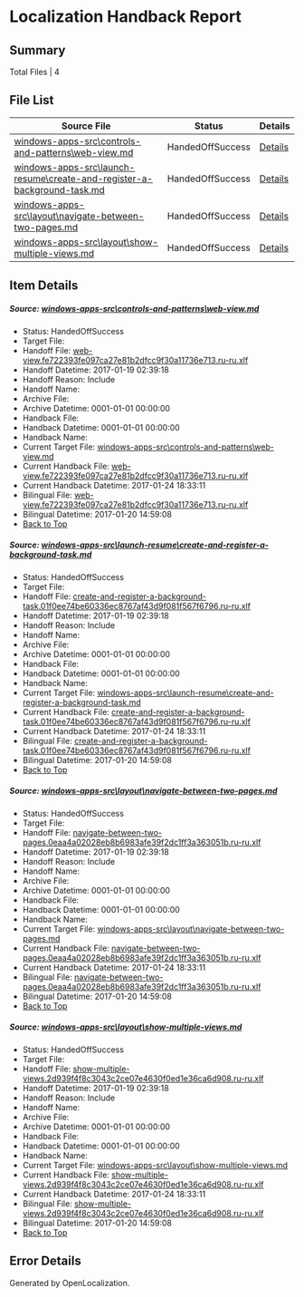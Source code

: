 # <a name='report-top'></a> Localization Handback Report

## Summary
 Total Files | 4

## File List
 Source File | Status | Details 
 ----------- | ------ | ------- 
 [windows-apps-src\controls-and-patterns\web-view.md](https://cpubwin.visualstudio.com/windows-uwp/_git/windows-uwp/commit/3c073879ab847a3e1af454e0c1550d8af0f78b3e?path=windows-apps-src%2Fcontrols-and-patterns%2Fweb-view.md&_a=contents) | HandedOffSuccess | [Details](#fc26bef8f9d94c7af78689e9c7ab0ef1d2f06caa2283)
 [windows-apps-src\launch-resume\create-and-register-a-background-task.md](https://cpubwin.visualstudio.com/windows-uwp/_git/windows-uwp/commit/3c073879ab847a3e1af454e0c1550d8af0f78b3e?path=windows-apps-src%2Flaunch-resume%2Fcreate-and-register-a-background-task.md&_a=contents) | HandedOffSuccess | [Details](#a229b50185179071182e4ba647e05cca956e99673832)
 [windows-apps-src\layout\navigate-between-two-pages.md](https://cpubwin.visualstudio.com/windows-uwp/_git/windows-uwp/commit/3c073879ab847a3e1af454e0c1550d8af0f78b3e?path=windows-apps-src%2Flayout%2Fnavigate-between-two-pages.md&_a=contents) | HandedOffSuccess | [Details](#2a39ee9764e3ae864ddeb3233f1da3eca2e9d7c64152)
 [windows-apps-src\layout\show-multiple-views.md](https://cpubwin.visualstudio.com/windows-uwp/_git/windows-uwp/commit/3c073879ab847a3e1af454e0c1550d8af0f78b3e?path=windows-apps-src%2Flayout%2Fshow-multiple-views.md&_a=contents) | HandedOffSuccess | [Details](#bd41bb4b4415ceddf1cad41ff94e71c2201e3b7b4157)

## Item Details
##### <a name='fc26bef8f9d94c7af78689e9c7ab0ef1d2f06caa2283'></a> Source: [windows-apps-src\controls-and-patterns\web-view.md](https://cpubwin.visualstudio.com/windows-uwp/_git/windows-uwp/commit/3c073879ab847a3e1af454e0c1550d8af0f78b3e?path=windows-apps-src%2Fcontrols-and-patterns%2Fweb-view.md&_a=contents)
* Status: HandedOffSuccess
* Target File: 
* Handoff File: [web-view.fe722393fe097ca27e81b2dfcc9f30a11736e713.ru-ru.xlf](https://cpubwin.visualstudio.com/windows-uwp/_git/WDCLib.handoff/commit/a7682bac716e655b2c5d9d801d229ca236d08211?path=ol-handoff%2Fcpubwin%2Fwindows-uwp.ru-ru%2Fmaster%2Fweb-view.fe722393fe097ca27e81b2dfcc9f30a11736e713.ru-ru.xlf&_a=contents)
* Handoff Datetime: 2017-01-19 02:39:18
* Handoff Reason: Include
* Handoff Name: 
* Archive File: 
* Archive Datetime: 0001-01-01 00:00:00
* Handback File: 
* Handback Datetime: 0001-01-01 00:00:00
* Handback Name: 
* Current Target File: [windows-apps-src\controls-and-patterns\web-view.md](https://cpubwin.visualstudio.com/windows-uwp/_git/windows-uwp.ru-ru/commit/25fb146e5129423e590f842a62343fde84383fd3?path=windows-apps-src%2Fcontrols-and-patterns%2Fweb-view.md&_a=contents)
* Current Handback File: [web-view.fe722393fe097ca27e81b2dfcc9f30a11736e713.ru-ru.xlf](https://cpubwin.visualstudio.com/windows-uwp/_git/WDCLib.handback/commit/1cd204a3af67f6ce1de6dac0094e6ef0822d9633?path=ol-handback%2Fcpubwin%2Fwindows-uwp.ru-ru%2Fmaster%2Fweb-view.fe722393fe097ca27e81b2dfcc9f30a11736e713.ru-ru.xlf&_a=contents)
* Current Handback Datetime: 2017-01-24 18:33:11
* Bilingual File: [web-view.fe722393fe097ca27e81b2dfcc9f30a11736e713.ru-ru.xlf](https://cpubwin.visualstudio.com/windows-uwp/_git/WDCLib.handback/commit/9c754f24cd1c17b245df73d43e1742b4088fb6ce?path=ol-handback%2Fcpubwin%2Fwindows-uwp.ru-ru%2Fmaster%2Fweb-view.fe722393fe097ca27e81b2dfcc9f30a11736e713.ru-ru.xlf&_a=contents)
* Bilingual Datetime: 2017-01-20 14:59:08
* [Back to Top](#report-top)

##### <a name='a229b50185179071182e4ba647e05cca956e99673832'></a> Source: [windows-apps-src\launch-resume\create-and-register-a-background-task.md](https://cpubwin.visualstudio.com/windows-uwp/_git/windows-uwp/commit/3c073879ab847a3e1af454e0c1550d8af0f78b3e?path=windows-apps-src%2Flaunch-resume%2Fcreate-and-register-a-background-task.md&_a=contents)
* Status: HandedOffSuccess
* Target File: 
* Handoff File: [create-and-register-a-background-task.01f0ee74be60336ec8767af43d9f081f567f6796.ru-ru.xlf](https://cpubwin.visualstudio.com/windows-uwp/_git/WDCLib.handoff/commit/a7682bac716e655b2c5d9d801d229ca236d08211?path=ol-handoff%2Fcpubwin%2Fwindows-uwp.ru-ru%2Fmaster%2Fcreate-and-register-a-background-task.01f0ee74be60336ec8767af43d9f081f567f6796.ru-ru.xlf&_a=contents)
* Handoff Datetime: 2017-01-19 02:39:18
* Handoff Reason: Include
* Handoff Name: 
* Archive File: 
* Archive Datetime: 0001-01-01 00:00:00
* Handback File: 
* Handback Datetime: 0001-01-01 00:00:00
* Handback Name: 
* Current Target File: [windows-apps-src\launch-resume\create-and-register-a-background-task.md](https://cpubwin.visualstudio.com/windows-uwp/_git/windows-uwp.ru-ru/commit/25fb146e5129423e590f842a62343fde84383fd3?path=windows-apps-src%2Flaunch-resume%2Fcreate-and-register-a-background-task.md&_a=contents)
* Current Handback File: [create-and-register-a-background-task.01f0ee74be60336ec8767af43d9f081f567f6796.ru-ru.xlf](https://cpubwin.visualstudio.com/windows-uwp/_git/WDCLib.handback/commit/1cd204a3af67f6ce1de6dac0094e6ef0822d9633?path=ol-handback%2Fcpubwin%2Fwindows-uwp.ru-ru%2Fmaster%2Fcreate-and-register-a-background-task.01f0ee74be60336ec8767af43d9f081f567f6796.ru-ru.xlf&_a=contents)
* Current Handback Datetime: 2017-01-24 18:33:11
* Bilingual File: [create-and-register-a-background-task.01f0ee74be60336ec8767af43d9f081f567f6796.ru-ru.xlf](https://cpubwin.visualstudio.com/windows-uwp/_git/WDCLib.handback/commit/9c754f24cd1c17b245df73d43e1742b4088fb6ce?path=ol-handback%2Fcpubwin%2Fwindows-uwp.ru-ru%2Fmaster%2Fcreate-and-register-a-background-task.01f0ee74be60336ec8767af43d9f081f567f6796.ru-ru.xlf&_a=contents)
* Bilingual Datetime: 2017-01-20 14:59:08
* [Back to Top](#report-top)

##### <a name='2a39ee9764e3ae864ddeb3233f1da3eca2e9d7c64152'></a> Source: [windows-apps-src\layout\navigate-between-two-pages.md](https://cpubwin.visualstudio.com/windows-uwp/_git/windows-uwp/commit/3c073879ab847a3e1af454e0c1550d8af0f78b3e?path=windows-apps-src%2Flayout%2Fnavigate-between-two-pages.md&_a=contents)
* Status: HandedOffSuccess
* Target File: 
* Handoff File: [navigate-between-two-pages.0eaa4a02028eb8b6983afe39f2dc1ff3a363051b.ru-ru.xlf](https://cpubwin.visualstudio.com/windows-uwp/_git/WDCLib.handoff/commit/a7682bac716e655b2c5d9d801d229ca236d08211?path=ol-handoff%2Fcpubwin%2Fwindows-uwp.ru-ru%2Fmaster%2Fnavigate-between-two-pages.0eaa4a02028eb8b6983afe39f2dc1ff3a363051b.ru-ru.xlf&_a=contents)
* Handoff Datetime: 2017-01-19 02:39:18
* Handoff Reason: Include
* Handoff Name: 
* Archive File: 
* Archive Datetime: 0001-01-01 00:00:00
* Handback File: 
* Handback Datetime: 0001-01-01 00:00:00
* Handback Name: 
* Current Target File: [windows-apps-src\layout\navigate-between-two-pages.md](https://cpubwin.visualstudio.com/windows-uwp/_git/windows-uwp.ru-ru/commit/25fb146e5129423e590f842a62343fde84383fd3?path=windows-apps-src%2Flayout%2Fnavigate-between-two-pages.md&_a=contents)
* Current Handback File: [navigate-between-two-pages.0eaa4a02028eb8b6983afe39f2dc1ff3a363051b.ru-ru.xlf](https://cpubwin.visualstudio.com/windows-uwp/_git/WDCLib.handback/commit/1cd204a3af67f6ce1de6dac0094e6ef0822d9633?path=ol-handback%2Fcpubwin%2Fwindows-uwp.ru-ru%2Fmaster%2Fnavigate-between-two-pages.0eaa4a02028eb8b6983afe39f2dc1ff3a363051b.ru-ru.xlf&_a=contents)
* Current Handback Datetime: 2017-01-24 18:33:11
* Bilingual File: [navigate-between-two-pages.0eaa4a02028eb8b6983afe39f2dc1ff3a363051b.ru-ru.xlf](https://cpubwin.visualstudio.com/windows-uwp/_git/WDCLib.handback/commit/9c754f24cd1c17b245df73d43e1742b4088fb6ce?path=ol-handback%2Fcpubwin%2Fwindows-uwp.ru-ru%2Fmaster%2Fnavigate-between-two-pages.0eaa4a02028eb8b6983afe39f2dc1ff3a363051b.ru-ru.xlf&_a=contents)
* Bilingual Datetime: 2017-01-20 14:59:08
* [Back to Top](#report-top)

##### <a name='bd41bb4b4415ceddf1cad41ff94e71c2201e3b7b4157'></a> Source: [windows-apps-src\layout\show-multiple-views.md](https://cpubwin.visualstudio.com/windows-uwp/_git/windows-uwp/commit/3c073879ab847a3e1af454e0c1550d8af0f78b3e?path=windows-apps-src%2Flayout%2Fshow-multiple-views.md&_a=contents)
* Status: HandedOffSuccess
* Target File: 
* Handoff File: [show-multiple-views.2d939f4f8c3043c2ce07e4630f0ed1e36ca6d908.ru-ru.xlf](https://cpubwin.visualstudio.com/windows-uwp/_git/WDCLib.handoff/commit/a7682bac716e655b2c5d9d801d229ca236d08211?path=ol-handoff%2Fcpubwin%2Fwindows-uwp.ru-ru%2Fmaster%2Fshow-multiple-views.2d939f4f8c3043c2ce07e4630f0ed1e36ca6d908.ru-ru.xlf&_a=contents)
* Handoff Datetime: 2017-01-19 02:39:18
* Handoff Reason: Include
* Handoff Name: 
* Archive File: 
* Archive Datetime: 0001-01-01 00:00:00
* Handback File: 
* Handback Datetime: 0001-01-01 00:00:00
* Handback Name: 
* Current Target File: [windows-apps-src\layout\show-multiple-views.md](https://cpubwin.visualstudio.com/windows-uwp/_git/windows-uwp.ru-ru/commit/25fb146e5129423e590f842a62343fde84383fd3?path=windows-apps-src%2Flayout%2Fshow-multiple-views.md&_a=contents)
* Current Handback File: [show-multiple-views.2d939f4f8c3043c2ce07e4630f0ed1e36ca6d908.ru-ru.xlf](https://cpubwin.visualstudio.com/windows-uwp/_git/WDCLib.handback/commit/1cd204a3af67f6ce1de6dac0094e6ef0822d9633?path=ol-handback%2Fcpubwin%2Fwindows-uwp.ru-ru%2Fmaster%2Fshow-multiple-views.2d939f4f8c3043c2ce07e4630f0ed1e36ca6d908.ru-ru.xlf&_a=contents)
* Current Handback Datetime: 2017-01-24 18:33:11
* Bilingual File: [show-multiple-views.2d939f4f8c3043c2ce07e4630f0ed1e36ca6d908.ru-ru.xlf](https://cpubwin.visualstudio.com/windows-uwp/_git/WDCLib.handback/commit/9c754f24cd1c17b245df73d43e1742b4088fb6ce?path=ol-handback%2Fcpubwin%2Fwindows-uwp.ru-ru%2Fmaster%2Fshow-multiple-views.2d939f4f8c3043c2ce07e4630f0ed1e36ca6d908.ru-ru.xlf&_a=contents)
* Bilingual Datetime: 2017-01-20 14:59:08
* [Back to Top](#report-top)


## Error Details

Generated by OpenLocalization.
